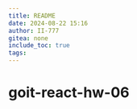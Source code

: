 ```yaml
---
title: README
date: 2024-08-22 15:16
author: II-777
gitea: none
include_toc: true
tags: 
---
```


# goit-react-hw-06
